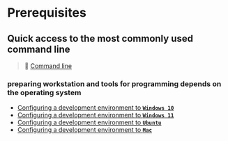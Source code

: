 # Prerequisites

## Quick access to the most commonly used command line

>📌 [Command line](./Most-used-command-line)

### preparing workstation and tools for programming depends on the operating system

- [Configuring a development environment to **`Windows 10`**](./Windows-10)
- [Configuring a development environment to **`Windows 11`**](./Windows-11)
- [Configuring a development environment to **`Ubuntu`**](./Ubuntu/README.md)
- [Configuring a development environment to **`Mac`**](./Mac/README.md)

